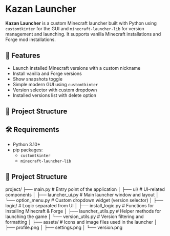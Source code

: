 # Kazan Launcher

**Kazan Launcher** is a custom Minecraft launcher built with Python using `customtkinter` for the GUI and `minecraft-launcher-lib` for version management and launching. It supports vanilla Minecraft installations and Forge mod installations.

## 🚀 Features

- Launch installed Minecraft versions with a custom nickname
- Install vanilla and Forge versions
- Show snapshots toggle
- Simple modern GUI using `customtkinter`
- Version selector with custom dropdown
- Installed versions list with delete option

## 📁 Project Structure



## 🛠 Requirements

- Python 3.10+
- pip packages:
  - `customtkinter`
  - `minecraft-launcher-lib`


## 📁 Project Structure

project/
├── main.py # Entry point of the application
│
├── ui/ # UI-related components
│ ├── launcher_ui.py # Main launcher window and layout
│ └── option_menu.py # Custom dropdown widget (version selector)
│
├── logic/ # Logic separated from UI
│ ├── install_logic.py # Functions for installing Minecraft & Forge
│ ├── launcher_utils.py # Helper methods for launching the game
│ └── version_utils.py # Version filtering and formatting
│
├── assets/ # Icons and image files used in the launcher
│ ├── profile.png
│ ├── settings.png
│ └── version.png
